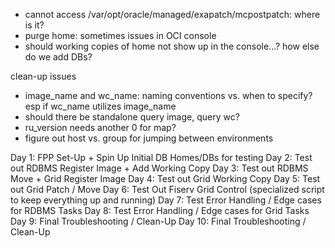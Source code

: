 - cannot access /var/opt/oracle/managed/exapatch/mcpostpatch: where is it?
- purge home: sometimes issues in OCI console
- should working copies of home not show up in the console...? how else do we add DBs?

clean-up issues
- image_name and wc_name: naming conventions vs. when to specify? esp if wc_name utilizes image_name
- should there be standalone query image, query wc?
- ru_version needs another 0 for map?
- figure out host vs. group for jumping between environments


Day 1: FPP Set-Up + Spin Up Initial DB Homes/DBs for testing
Day 2: Test out RDBMS Register Image + Add Working Copy
Day 3: Test out RDBMS Move + Grid Register Image
Day 4: Test out Grid Working Copy
Day 5: Test out Grid Patch / Move
Day 6: Test Out Fiserv Grid Control (specialized script to keep everything up and running)
Day 7: Test Error Handling / Edge cases for RDBMS Tasks
Day 8: Test Error Handling / Edge cases for Grid Tasks
Day 9: Final Troubleshooting / Clean-Up
Day 10: Final Troubleshooting / Clean-Up


